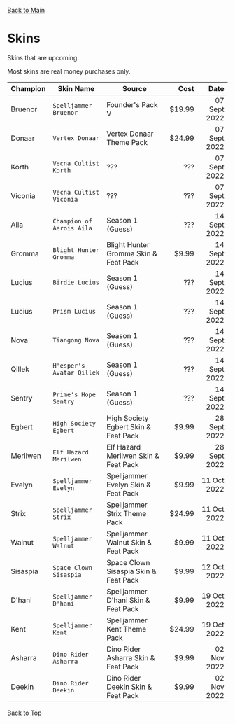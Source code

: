 [Back to Main](index.md)

# Skins
Skins that are upcoming.

Most skins are real money purchases only.

| Champion | Skin Name | Source | Cost | Date |
|---|---|---|---:|---:|
| Bruenor | `Spelljammer Bruenor` | Founder's Pack V | $19.99 | 07 Sept 2022 |
| Donaar | `Vertex Donaar` | Vertex Donaar Theme Pack | $24.99 | 07 Sept 2022 |
| Korth | `Vecna Cultist Korth` | ??? | ??? | 07 Sept 2022 |
| Viconia | `Vecna Cultist Viconia` | ??? | ??? | 07 Sept 2022 |
| Aila | `Champion of Aerois Aila` | Season 1 (Guess) | ??? | 14 Sept 2022 |
| Gromma | `Blight Hunter Gromma` | Blight Hunter Gromma Skin & Feat Pack | $9.99 | 14 Sept 2022 |
| Lucius | `Birdie Lucius` | Season 1 (Guess) | ??? | 14 Sept 2022 |
| Lucius | `Prism Lucius` | Season 1 (Guess) | ??? | 14 Sept 2022 |
| Nova | `Tiangong Nova` | Season 1 (Guess) | ??? | 14 Sept 2022 |
| Qillek | `H'esper's Avatar Qillek` | Season 1 (Guess) | ??? | 14 Sept 2022 |
| Sentry | `Prime's Hope Sentry` | Season 1 (Guess) | ??? | 14 Sept 2022 |
| Egbert | `High Society Egbert` | High Society Egbert Skin & Feat Pack | $9.99 | 28 Sept 2022 |
| Merilwen | `Elf Hazard Merilwen` | Elf Hazard Merilwen Skin & Feat Pack | $9.99 | 28 Sept 2022 |
| Evelyn | `Spelljammer Evelyn` | Spelljammer Evelyn Skin & Feat Pack | $9.99 | 11 Oct 2022 |
| Strix | `Spelljammer Strix` | Spelljammer Strix Theme Pack | $24.99 | 11 Oct 2022 |
| Walnut | `Spelljammer Walnut` | Spelljammer Walnut Skin & Feat Pack | $9.99 | 11 Oct 2022 |
| Sisaspia | `Space Clown Sisaspia` | Space Clown Sisaspia Skin & Feat Pack | $9.99 | 12 Oct 2022 |
| D'hani | `Spelljammer D'hani` | Spelljammer D'hani Skin & Feat Pack | $9.99 | 19 Oct 2022 |
| Kent | `Spelljammer Kent` | Spelljammer Kent Theme Pack | $24.99 | 19 Oct 2022 |
| Asharra | `Dino Rider Asharra` | Dino Rider Asharra Skin & Feat Pack | $9.99 | 02 Nov 2022 |
| Deekin | `Dino Rider Deekin` | Dino Rider Deekin Skin & Feat Pack | $9.99 | 02 Nov 2022 |

[Back to Top](#top)